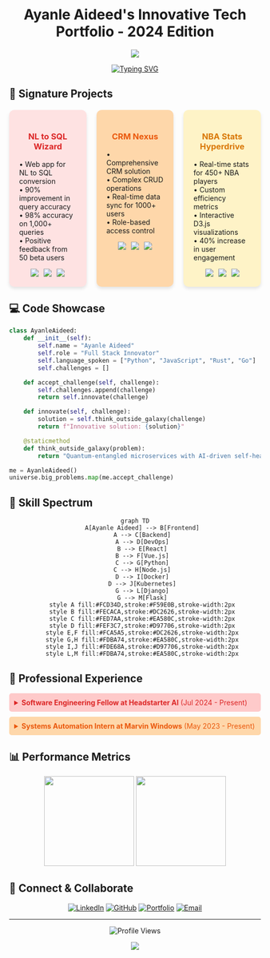 # <div align="center">Ayanle Aideed's Innovative Tech Portfolio - 2024 Edition</div>

<div align="center">
  <img src="https://capsule-render.vercel.app/api?type=waving&color=fd7f4a&height=200&section=header&text=Ayanle%20Aideed&fontSize=60&fontColor=fef3c7&animation=fadeIn&fontAlignY=30&desc=Full%20Stack%20Innovator%20|%20AI%20Enthusiast&descAlignY=55&descAlign=50" />
</div>

<div align="center">
  
[![Typing SVG](https://readme-typing-svg.herokuapp.com?font=Fira+Code&size=24&duration=3000&pause=1000&color=FCD34D&center=true&vCenter=true&width=600&height=80&lines=Software+Engineering+Fellow;Systems+Automation+Expert;AI+and+ML+Innovator)](https://git.io/typing-svg)

</div>

## 🚀 Signature Projects

<div style="display: flex; justify-content: space-between; gap: 20px; margin-top: 20px;">

<div style="flex: 1; background-color: #fee2e2; border-radius: 10px; padding: 20px; box-shadow: 0 4px 6px rgba(0,0,0,0.1);">
  <h3 style="color: #dc2626; text-align: center;">NL to SQL Wizard</h3>
  <ul style="list-style-type: none; padding: 0;">
    <li>• Web app for NL to SQL conversion</li>
    <li>• 90% improvement in query accuracy</li>
    <li>• 98% accuracy on 1,000+ queries</li>
    <li>• Positive feedback from 50 beta users</li>
  </ul>
  <div style="display: flex; justify-content: center; gap: 10px; margin-top: 10px;">
    <img src="https://img.shields.io/badge/Python-3776AB?style=flat-square&logo=python&logoColor=white" />
    <img src="https://img.shields.io/badge/Django-092E20?style=flat-square&logo=django&logoColor=white" />
    <img src="https://img.shields.io/badge/GPT--3-412991?style=flat-square&logo=openai&logoColor=white" />
  </div>
</div>

<div style="flex: 1; background-color: #fed7aa; border-radius: 10px; padding: 20px; box-shadow: 0 4px 6px rgba(0,0,0,0.1);">
  <h3 style="color: #ea580c; text-align: center;">CRM Nexus</h3>
  <ul style="list-style-type: none; padding: 0;">
    <li>• Comprehensive CRM solution</li>
    <li>• Complex CRUD operations</li>
    <li>• Real-time data sync for 1000+ users</li>
    <li>• Role-based access control</li>
  </ul>
  <div style="display: flex; justify-content: center; gap: 10px; margin-top: 10px;">
    <img src="https://img.shields.io/badge/Django-092E20?style=flat-square&logo=django&logoColor=white" />
    <img src="https://img.shields.io/badge/Bootstrap-563D7C?style=flat-square&logo=bootstrap&logoColor=white" />
    <img src="https://img.shields.io/badge/PostgreSQL-316192?style=flat-square&logo=postgresql&logoColor=white" />
  </div>
</div>

<div style="flex: 1; background-color: #fef3c7; border-radius: 10px; padding: 20px; box-shadow: 0 4px 6px rgba(0,0,0,0.1);">
  <h3 style="color: #d97706; text-align: center;">NBA Stats Hyperdrive</h3>
  <ul style="list-style-type: none; padding: 0;">
    <li>• Real-time stats for 450+ NBA players</li>
    <li>• Custom efficiency metrics</li>
    <li>• Interactive D3.js visualizations</li>
    <li>• 40% increase in user engagement</li>
  </ul>
  <div style="display: flex; justify-content: center; gap: 10px; margin-top: 10px;">
    <img src="https://img.shields.io/badge/Django-092E20?style=flat-square&logo=django&logoColor=white" />
    <img src="https://img.shields.io/badge/D3.js-F9A03C?style=flat-square&logo=d3.js&logoColor=white" />
    <img src="https://img.shields.io/badge/NBA_API-00543D?style=flat-square&logo=nba&logoColor=white" />
  </div>
</div>

</div>

## 💻 Code Showcase

```python
class AyanleAideed:
    def __init__(self):
        self.name = "Ayanle Aideed"
        self.role = "Full Stack Innovator"
        self.language_spoken = ["Python", "JavaScript", "Rust", "Go"]
        self.challenges = []

    def accept_challenge(self, challenge):
        self.challenges.append(challenge)
        return self.innovate(challenge)

    def innovate(self, challenge):
        solution = self.think_outside_galaxy(challenge)
        return f"Innovative solution: {solution}"

    @staticmethod
    def think_outside_galaxy(problem):
        return "Quantum-entangled microservices with AI-driven self-healing capabilities"

me = AyanleAideed()
universe.big_problems.map(me.accept_challenge)
```

## 🧠 Skill Spectrum

<div align="center">

```mermaid
graph TD
    A[Ayanle Aideed] --> B[Frontend]
    A --> C[Backend]
    A --> D[DevOps]
    B --> E[React]
    B --> F[Vue.js]
    C --> G[Python]
    C --> H[Node.js]
    D --> I[Docker]
    D --> J[Kubernetes]
    G --> L[Django]
    G --> M[Flask]
    style A fill:#FCD34D,stroke:#F59E0B,stroke-width:2px
    style B fill:#FECACA,stroke:#DC2626,stroke-width:2px
    style C fill:#FED7AA,stroke:#EA580C,stroke-width:2px
    style D fill:#FEF3C7,stroke:#D97706,stroke-width:2px
    style E,F fill:#FCA5A5,stroke:#DC2626,stroke-width:2px
    style G,H fill:#FDBA74,stroke:#EA580C,stroke-width:2px
    style I,J fill:#FDE68A,stroke:#D97706,stroke-width:2px
    style L,M fill:#FDBA74,stroke:#EA580C,stroke-width:2px
```

</div>

## 💼 Professional Experience

<details>
<summary style="background-color: #fecaca; padding: 10px; border-radius: 5px; color: #dc2626; cursor: pointer;"><b>Software Engineering Fellow at Headstarter AI</b> (Jul 2024 - Present)</summary>

<div style="background-color: #fee2e2; padding: 15px; border-radius: 0 0 5px 5px;">

- Participating in an intensive 7-week AI Fellowship Program
- Focus on advanced LLMs and RAG applications
- Collaborating on innovative AI projects and hackathons
- Developing a capstone project addressing real-world challenges
- Enhancing skills in cutting-edge AI technologies and industry-standard workflows
</div>
</details>

<details style="margin-top: 10px;">
<summary style="background-color: #fed7aa; padding: 10px; border-radius: 5px; color: #ea580c; cursor: pointer;"><b>Systems Automation Intern at Marvin Windows</b> (May 2023 - Present)</summary>

<div style="background-color: #ffedd5; padding: 15px; border-radius: 0 0 5px 5px;">

- Engineered advanced GUIs with Ignition and Python for event automation
- Optimized SQL queries, reducing retrieval time by 50%
- Improved production precision and adaptability by 35%
- Reduced system downtime by 25% through quick bug fixes and failure resolution
</div>
</details>

## 📊 Performance Metrics

<div align="center">
  <img height="180em" src="https://github-readme-stats.vercel.app/api?username=ayanleaideed&show_icons=true&theme=gruvbox&bg_color=fef3c7&title_color=d97706&text_color=92400e&icon_color=ea580c&border_color=f59e0b" />
  <img height="180em" src="https://github-readme-streak-stats.herokuapp.com/?user=ayanleaideed&theme=solarized-light&background=fef3c7&ring=d97706&fire=ea580c&currStreakLabel=92400e&border=f59e0b" />
</div>

## 🔗 Connect & Collaborate

<div align="center">
  
[![LinkedIn](https://img.shields.io/badge/LinkedIn-DC2626?style=for-the-badge&logo=linkedin&logoColor=white)](https://www.linkedin.com/in/ayanle-aideed/)
[![GitHub](https://img.shields.io/badge/GitHub-EA580C?style=for-the-badge&logo=github&logoColor=white)](https://github.com/ayanleaideed)
[![Portfolio](https://img.shields.io/badge/Portfolio-D97706?style=for-the-badge&logo=google-chrome&logoColor=white)](https://ayanleaideed.com)
[![Email](https://img.shields.io/badge/Email-92400E?style=for-the-badge&logo=gmail&logoColor=white)](mailto:ayanle.aideed@example.com)

</div>

---

<div align="center">
  
![Profile Views](https://komarev.com/ghpvc/?username=ayanleaideed&color=D97706&style=for-the-badge)

</div>

<div align="center">
  <img src="https://capsule-render.vercel.app/api?type=waving&color=F59E0B&height=100&section=footer" />
</div>
